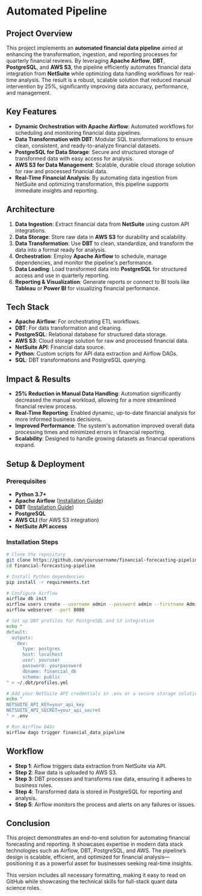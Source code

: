 # Automated Pipeline

## Project Overview

This project implements an **automated financial data pipeline** aimed at enhancing the transformation, ingestion, and reporting processes for quarterly financial reviews. By leveraging **Apache Airflow**, **DBT**, **PostgreSQL**, and **AWS S3**, the pipeline efficiently automates financial data integration from **NetSuite** while optimizing data handling workflows for real-time analysis. The result is a robust, scalable solution that reduced manual intervention by 25%, significantly improving data accuracy, performance, and management.

## Key Features

- **Dynamic Orchestration with Apache Airflow**: Automated workflows for scheduling and monitoring financial data pipelines.
- **Data Transformation with DBT**: Modular SQL transformations to ensure clean, consistent, and ready-to-analyze financial datasets.
- **PostgreSQL for Data Storage**: Secure and structured storage of transformed data with easy access for analysis.
- **AWS S3 for Data Management**: Scalable, durable cloud storage solution for raw and processed financial data.
- **Real-Time Financial Analysis**: By automating data ingestion from NetSuite and optimizing transformation, this pipeline supports immediate insights and reporting.

## Architecture

1. **Data Ingestion**: Extract financial data from **NetSuite** using custom API integrations.
2. **Data Storage**: Store raw data in **AWS S3** for durability and scalability.
3. **Data Transformation**: Use **DBT** to clean, standardize, and transform the data into a format ready for analysis.
4. **Orchestration**: Employ **Apache Airflow** to schedule, manage dependencies, and monitor the pipeline's performance.
5. **Data Loading**: Load transformed data into **PostgreSQL** for structured access and use in quarterly reporting.
6. **Reporting & Visualization**: Generate reports or connect to BI tools like **Tableau** or **Power BI** for visualizing financial performance.

## Tech Stack

- **Apache Airflow**: For orchestrating ETL workflows.
- **DBT**: For data transformation and cleaning.
- **PostgreSQL**: Relational database for structured data storage.
- **AWS S3**: Cloud storage solution for raw and processed financial data.
- **NetSuite API**: Financial data source.
- **Python**: Custom scripts for API data extraction and Airflow DAGs.
- **SQL**: DBT transformations and PostgreSQL querying.

## Impact & Results

- **25% Reduction in Manual Data Handling**: Automation significantly decreased the manual workload, allowing for a more streamlined financial review process.
- **Real-Time Reporting**: Enabled dynamic, up-to-date financial analysis for more informed business decisions.
- **Improved Performance**: The system's automation improved overall data processing times and minimized errors in financial reporting.
- **Scalability**: Designed to handle growing datasets as financial operations expand.

## Setup & Deployment

### Prerequisites
- **Python 3.7+**
- **Apache Airflow** ([Installation Guide](https://airflow.apache.org/docs/apache-airflow/stable/installation.html))
- **DBT** ([Installation Guide](https://docs.getdbt.com/docs/get-started))
- **PostgreSQL**
- **AWS CLI** (for AWS S3 integration)
- **NetSuite API access**

### Installation Steps

```bash
# Clone the repository
git clone https://github.com/yourusername/financial-forecasting-pipeline.git
cd financial-forecasting-pipeline

# Install Python dependencies
pip install -r requirements.txt

# Configure Airflow
airflow db init
airflow users create --username admin --password admin --firstname Admin --lastname Admin --role Admin --email admin@example.com
airflow webserver --port 8080

# Set up DBT profiles for PostgreSQL and S3 integration
echo "
default:
  outputs:
    dev:
      type: postgres
      host: localhost
      user: youruser
      password: yourpassword
      dbname: financial_db
      schema: public
" > ~/.dbt/profiles.yml

# Add your NetSuite API credentials in .env or a secure storage solution (ensure to create your .env file)
echo "
NETSUITE_API_KEY=your_api_key
NETSUITE_API_SECRET=your_api_secret
" > .env

# Run Airflow DAGs
airflow dags trigger financial_data_pipeline

```
## Workflow

- **Step 1**: Airflow triggers data extraction from NetSuite via API.
- **Step 2**: Raw data is uploaded to AWS S3.
- **Step 3**: DBT processes and transforms raw data, ensuring it adheres to business rules.
- **Step 4**: Transformed data is stored in PostgreSQL for reporting and analysis.
- **Step 5**: Airflow monitors the process and alerts on any failures or issues.

## Conclusion

This project demonstrates an end-to-end solution for automating financial forecasting and reporting. It showcases expertise in modern data stack technologies such as Airflow, DBT, PostgreSQL, and AWS. The pipeline’s design is scalable, efficient, and optimized for financial analysis—positioning it as a powerful asset for businesses seeking real-time insights.


This version includes all necessary formatting, making it easy to read on GitHub while showcasing the technical skills for full-stack quant data science roles.


